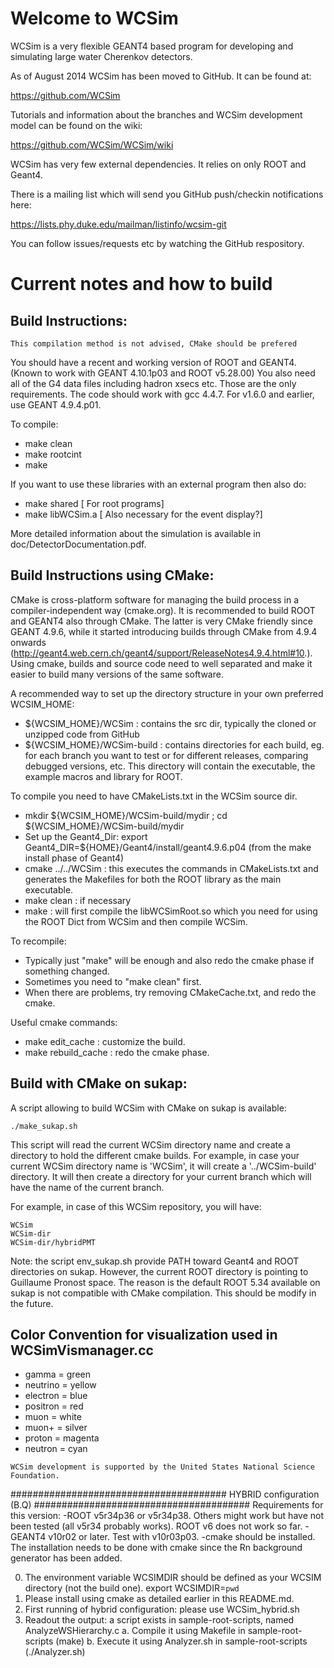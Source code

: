 # Welcome to WCSim

WCSim is a very flexible GEANT4 based program for developing and
simulating large water Cherenkov detectors.

As of August 2014 WCSim has been moved to GitHub.  It can be found at:

https://github.com/WCSim

Tutorials and information about the branches and WCSim development model can be
found on the wiki:

https://github.com/WCSim/WCSim/wiki

WCSim has very few external dependencies.  It relies on only ROOT and Geant4.

There is a mailing list which will send you GitHub push/checkin
notifications here:

https://lists.phy.duke.edu/mailman/listinfo/wcsim-git

You can follow issues/requests etc by watching the GitHub respository.

# Current notes and how to build

## Build Instructions:

~~~~~~~~~~~~~~~~~~~~~~~~~~~~~~~~~~~
This compilation method is not advised, CMake should be prefered
~~~~~~~~~~~~~~~~~~~~~~~~~~~~~~~~~~~

You should have a recent and working version of ROOT and GEANT4.
(Known to work with GEANT 4.10.1p03 and ROOT v5.28.00)  You also need all of the G4
data files including hadron xsecs etc.  Those are the only
requirements.  The code should work with gcc 4.4.7. For v1.6.0 and earlier, use GEANT 4.9.4.p01.

To compile: 
* make clean 
* make rootcint
* make

If you want to use these libraries with an external program then also do:
* make shared      [ For root programs]
* make libWCSim.a  [ Also necessary for the event display?]

More detailed information about the simulation is available in
doc/DetectorDocumentation.pdf.

## Build Instructions using CMake:

CMake is cross-platform software for managing the build process in 
a compiler-independent way (cmake.org). 
It is recommended to build ROOT and GEANT4 also through CMake. The 
latter is very CMake friendly since GEANT 4.9.6, while it started introducing
builds through CMake from 4.9.4 onwards (http://geant4.web.cern.ch/geant4/support/ReleaseNotes4.9.4.html#10.).
Using cmake, builds and source code need to well separated and make
it easier to build many versions of the same software.


A recommended way to set up the directory structure in your own
preferred WCSIM_HOME:
- ${WCSIM_HOME}/WCSim : contains the src dir, typically the cloned or 
  unzipped code from GitHub
- ${WCSIM_HOME}/WCSim-build : contains directories for each build, eg.
  for each branch you want to test or for different releases, comparing
  debugged versions, etc.
  This directory will contain the executable, the example macros and
  library for ROOT.

To compile you need to have CMakeLists.txt in the WCSim source dir.
* mkdir ${WCSIM_HOME}/WCSim-build/mydir ; cd ${WCSIM_HOME}/WCSim-build/mydir
* Set up the Geant4_Dir: export Geant4_DIR=${HOME}/Geant4/install/geant4.9.6.p04 
  (from the make install phase of Geant4)
* cmake ../../WCSim : this executes the commands in CMakeLists.txt and generates
  the Makefiles for both the ROOT library as the main executable.
* make clean : if necessary
* make : will first compile the libWCSimRoot.so which you need for using
  the ROOT Dict from WCSim and then compile WCSim.

To recompile:
* Typically just "make" will be enough and also redo the cmake phase if
  something changed.
* Sometimes you need to "make clean" first.
* When there are problems, try removing CMakeCache.txt, and redo the cmake.

Useful cmake commands:
* make edit_cache : customize the build.
* make rebuild_cache : redo the cmake phase.

## Build with CMake on sukap:

A script allowing to build WCSim with CMake on sukap is available:
~~~~~~~~~~~~~~~~~~~~~~~~~~~~~~~~~~~
./make_sukap.sh
~~~~~~~~~~~~~~~~~~~~~~~~~~~~~~~~~~~

This script will read the current WCSim directory name and create a directory to hold the different cmake builds. 
For example, in case your current WCSim directory name is 'WCSim', it will create a '../WCSim-build' directory. 
It will then create a directory for your current branch which will have the name of the current branch.

For example, in case of this WCSim repository, you will have:

~~~~~~~~~~~~~~~~~~~~~~~~~~~~~~~~~~~
WCSim
WCSim-dir
WCSim-dir/hybridPMT
~~~~~~~~~~~~~~~~~~~~~~~~~~~~~~~~~~~

Note: the script env_sukap.sh provide PATH toward Geant4 and ROOT directories on sukap. However, the current ROOT directory is pointing to Guillaume Pronost space. The reason is the default ROOT 5.34 available on sukap is not compatible with CMake compilation. This should be modify in the future.



## Color Convention for visualization used in WCSimVismanager.cc

* gamma = green
* neutrino = yellow
* electron = blue
* positron = red
* muon = white
* muon+ = silver
* proton = magenta
* neutron = cyan

```
WCSim development is supported by the United States National Science Foundation.
```

#######################################
HYBRID configuration (B.Q)
#######################################
Requirements for this version:
-ROOT v5r34p36 or v5r34p38. Others might work but have not been tested (all v5r34 probably works). ROOT v6 does not work so far.
-GEANT4 v10r02 or later. Test with v10r03p03.
-cmake should be installed. The installation needs to be done with cmake since the Rn background generator has been added.
 
0. The environment variable WCSIMDIR should be defined as your WCSIM directory (not the build one).
export WCSIMDIR=`pwd`
1. Please install using cmake as detailed earlier in this README.md.
2. First running of hybrid configuration: please use WCSim_hybrid.sh
3. Readout the output: a script exists in sample-root-scripts, named AnalyzeWSHierarchy.c
a. Compile it using Makefile in sample-root-scripts (make)
b. Execute it using Analyzer.sh in sample-root-scripts (./Analyzer.sh)
